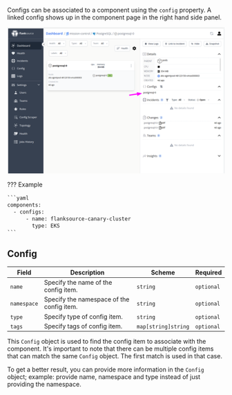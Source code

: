 Configs can be associated to a component using the `config` property. A linked config shows up in the component page in the right hand side panel.

![Conmponent Config relationship](../images/component-config-relationship.jpg)

??? Example

    ```yaml
    components:
      - configs:
          - name: flanksource-canary-cluster
            type: EKS
    ```

## Config

| Field       | Description                               | Scheme              | Required   |
| ----------- | ----------------------------------------- | ------------------- | ---------- |
| `name`      | Specify the name of the config item.      | `string`            | `optional` |
| `namespace` | Specify the namespace of the config item. | `string`            | `optional` |
| `type`      | Specify type of config item.              | `string`            | `optional` |
| `tags`      | Specify tags of config item.              | `map[string]string` | `optional` |

This `Config` object is used to find the config item to associate with the component. It's important to note that there can be multiple config items that can match the same `Config` object. The first match is used in that case. 

To get a better result, you can provide more information in the `Config` object; example: provide name, namespace and type instead of just providing the namespace.
